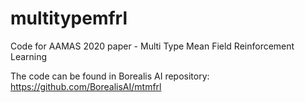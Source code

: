 # multitypemfrl
Code for AAMAS 2020 paper - Multi Type Mean Field Reinforcement Learning

The code can be found in Borealis AI repository: https://github.com/BorealisAI/mtmfrl

